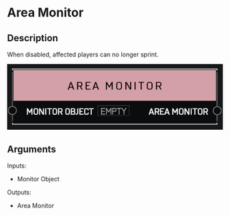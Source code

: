 # Area Monitor

## Description

When disabled, affected players can no longer sprint.

![Area Monitor](../../.gitbook/assets/images/scripting/variables-basic/area-monitor.png)

## Arguments

Inputs:

* Monitor Object

Outputs:

* Area Monitor
